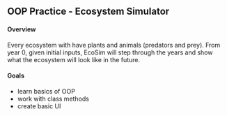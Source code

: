 ## OOP Practice - Ecosystem Simulator

#### Overview

Every ecosystem with have plants and animals (predators and prey). From year 0, given initial inputs, EcoSim will step through the years and show what the ecosystem will look like in the future. 

#### Goals
- learn basics of OOP
- work with class methods
- create basic UI
